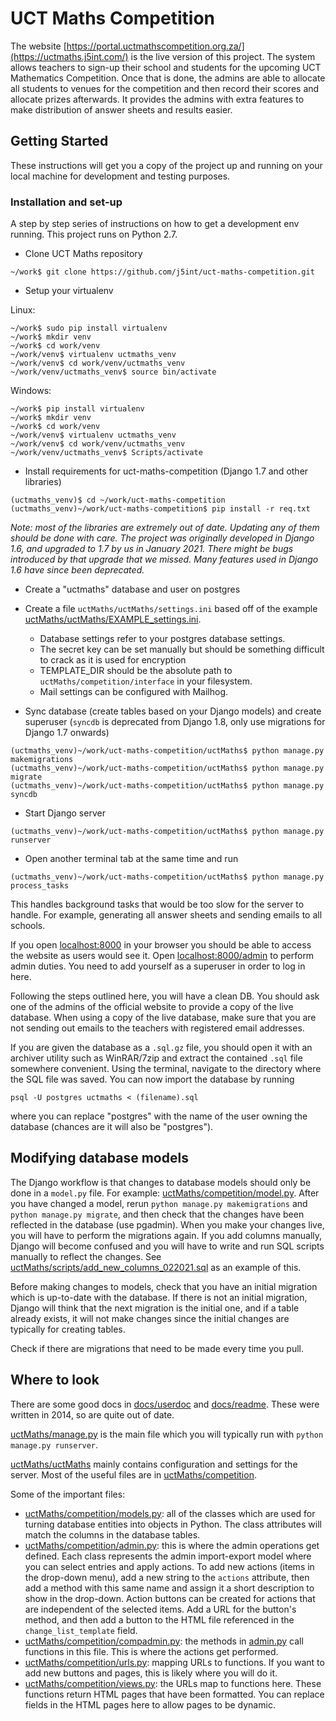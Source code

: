 # UCT Maths Competition

The website [https://portal.uctmathscompetition.org.za/](https://uctmaths.j5int.com/) is the live version of this project. The system allows teachers to sign-up their school and students for the upcoming UCT Mathematics Competition. Once that is done, the admins are able to allocate all students to venues for the competition and then record their scores and allocate prizes afterwards. It provides the admins with extra features to make distribution of answer sheets and results easier.

## Getting Started

These instructions will get you a copy of the project up and running on your local machine for development and testing purposes. 

### Installation and set-up

A step by step series of instructions on how to get a development env running. This project runs on Python 2.7.
* Clone UCT Maths repository

```
~/work$ git clone https://github.com/j5int/uct-maths-competition.git
```

* Setup your virtualenv

Linux:

```
~/work$ sudo pip install virtualenv
~/work$ mkdir venv
~/work$ cd work/venv
~/work/venv$ virtualenv uctmaths_venv
~/work/venv$ cd work/venv/uctmaths_venv
~/work/venv/uctmaths_venv$ source bin/activate
```

Windows:

```
~/work$ pip install virtualenv
~/work$ mkdir venv
~/work$ cd work/venv
~/work/venv$ virtualenv uctmaths_venv
~/work/venv$ cd work/venv/uctmaths_venv
~/work/venv/uctmaths_venv$ Scripts/activate
```

* Install requirements for uct-maths-competition (Django 1.7 and other libraries)

```
(uctmaths_venv)$ cd ~/work/uct-maths-competition
(uctmaths_venv)~/work/uct-maths-competition$ pip install -r req.txt 
```

*Note: most of the libraries are extremely out of date. Updating any of them should be done with care. The project was originally developed in Django 1.6, and upgraded to 1.7 by us in January 2021. There might be bugs introduced by that upgrade that we missed. Many features used in Django 1.6 have since been deprecated.*

* Create a "uctmaths" database and user on postgres

* Create a file `uctMaths/uctMaths/settings.ini` based off of the example [uctMaths/uctMaths/EXAMPLE_settings.ini](uctMaths/uctMaths/EXAMPLE_settings.ini).
    * Database settings refer to your postgres database settings.
    * The secret key can be set manually but should be something difficult to crack as it is used for encryption
    * TEMPLATE_DIR should be the absolute path to `uctMaths/competition/interface` in your filesystem.
    * Mail settings can be configured with Mailhog.

* Sync database (create tables based on your Django models) and create superuser (`syncdb` is deprecated from Django 1.8, only use migrations for Django 1.7 onwards)

```
(uctmaths_venv)~/work/uct-maths-competition/uctMaths$ python manage.py makemigrations
(uctmaths_venv)~/work/uct-maths-competition/uctMaths$ python manage.py migrate
(uctmaths_venv)~/work/uct-maths-competition/uctMaths$ python manage.py syncdb
```

* Start Django server
```
(uctmaths_venv)~/work/uct-maths-competition/uctMaths$ python manage.py runserver
```

* Open another terminal tab at the same time and run
```
(uctmaths_venv)~/work/uct-maths-competition/uctMaths$ python manage.py process_tasks
```
This handles background tasks that would be too slow for the server to handle. For example, generating all answer sheets and sending emails to all schools.

If you open [localhost:8000](http://localhost:8000) in your browser you should be able to access the website as users would see it. Open [localhost:8000/admin](http://localhost:8000/admin) to perform admin duties. You need to add yourself as a superuser in order to log in here. 

Following the steps outlined here, you will have a clean DB. You should ask one of the admins of the official website to provide a copy of the live database. When using a copy of the live database, make sure that you are not sending out emails to the teachers with registered email addresses. 

If you are given the database as a `.sql.gz` file, you should open it with an archiver utility such as WinRAR/7zip and extract the contained `.sql` file somewhere convenient. Using the terminal, navigate to the directory where the SQL file was saved. You can now import the database by running
```
psql -U postgres uctmaths < (filename).sql
```
where you can replace "postgres" with the name of the user owning the database (chances are it will also be "postgres").


## Modifying database models
The Django workflow is that changes to database models should only be done in a `model.py` file. For example: [uctMaths/competition/model.py](uctMaths/competition/model.py). After you have changed a model, rerun `python manage.py makemigrations` and `python manage.py migrate`, and then check that the changes have been reflected in the database (use pgadmin). When you make your changes live, you will have to perform the migrations again. 
If you add columns manually, Django will become confused and you will have to write and run SQL scripts manually to reflect the changes. See [uctMaths/scripts/add_new_columns_022021.sql](uctMaths/scripts/add_new_columns_022021.sql) as an example of this.

Before making changes to models, check that you have an initial migration which is up-to-date with the database. If there is not an initial migration, Django will think that the next migration is the initial one, and if a table already exists, it will not make changes since the initial changes are typically for creating tables.

Check if there are migrations that need to be made every time you pull.

## Where to look
There are some good docs in [docs/userdoc](docs/userdoc) and [docs/readme](docs/readme). These were written in 2014, so are quite out of date.

[uctMaths/manage.py](uctMaths/manage.py) is the main file which you will typically run with `python manage.py runserver`.

[uctMaths/uctMaths](uctMaths/uctMaths) mainly contains configuration and settings for the server. Most of the useful files are in [uctMaths/competition](uctMaths/competition).

Some of the important files:
* [uctMaths/competition/models.py](uctMaths/competition/models.py): all of the classes which are used for turning database entities into objects in Python. The class attributes will match the columns in the database tables.
* [uctMaths/competition/admin.py](uctMaths/competition/admin.py): this is where the admin operations get defined. Each class represents the admin import-export model where you can select entries and apply actions. To add new actions (items in the drop-down menu), add a new string to the `actions` attribute, then add a method with this same name and assign it a short description to show in the drop-down.
Action buttons can be created for actions that are independent of the selected items. Add a URL for the button's method, and then add a button to the HTML file referenced in the `change_list_template` field.
* [uctMaths/competition/compadmin.py](uctMaths/competition/compadmin.py): the methods in [admin.py](uctMaths/competition/admin.py) call functions in this file. This is where the actions get performed.
* [uctMaths/competition/urls.py](uctMaths/competition/urls.py): mapping URLs to functions. If you want to add new buttons and pages, this is likely where you will do it.
* [uctMaths/competition/views.py](uctMaths/competition/views.py): the URLs map to functions here. These functions return HTML pages that have been formatted. You can replace fields in the HTML pages here to allow pages to be dynamic.
